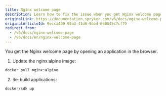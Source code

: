 ```yaml
---
title: Nginx welcome page
description: Learn how to fix the issue when you get Nginx welcome page upon opening an application in browser
originalLink: https://documentation.spryker.com/v6/docs/nginx-welcome-page
originalArticleId: 9ecca499-90a3-41d6-9bbd-660545c7cf79
redirect_from:
  - /v6/docs/nginx-welcome-page
  - /v6/docs/en/nginx-welcome-page
---
```


You get the Nginx welcome page by opening an application in the browser.

1. Update the nginx:alpine image:

```bash
docker pull nginx:alpine
```

2. Re-build applications:

```bash
docker/sdk up
```
